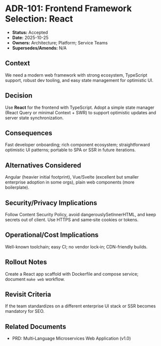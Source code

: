 # ADR-101: Frontend Framework Selection: React

- **Status:** Accepted
- **Date:** 2025-10-25
- **Owners:** Architecture; Platform; Service Teams
- **Supersedes/Amends:** N/A

## Context
We need a modern web framework with strong ecosystem, TypeScript support, robust dev tooling, and easy state management for optimistic UI.

## Decision
Use **React** for the frontend with TypeScript. Adopt a simple state manager (React Query or minimal Context + SWR) to support optimistic updates and server state synchronization.

## Consequences
Fast developer onboarding; rich component ecosystem; straightforward optimistic UI patterns; portable to SPA or SSR in future iterations.

## Alternatives Considered
Angular (heavier initial footprint), Vue/Svelte (excellent but smaller enterprise adoption in some orgs), plain web components (more boilerplate).

## Security/Privacy Implications
Follow Content Security Policy, avoid dangerouslySetInnerHTML, and keep secrets out of client. Use HTTPS and same‑site cookies or tokens.

## Operational/Cost Implications
Well-known toolchain; easy CI; no vendor lock‑in; CDN-friendly builds.

## Rollout Notes
Create a React app scaffold with Dockerfile and compose service; document `make web` workflow.

## Revisit Criteria
If the team standardizes on a different enterprise UI stack or SSR becomes mandatory for SEO.

## Related Documents
- PRD: Multi‑Language Microservices Web Application (v1.0)
